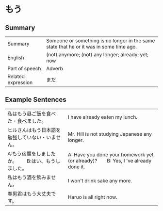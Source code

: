 # もう

## Summary

<table><tr>   <td>Summary</td>   <td>Someone or something is no longer in the same state that he or it was in some time ago.</td></tr><tr>   <td>English</td>   <td>(not) anymore; (not) any longer; already; yet; now</td></tr><tr>   <td>Part of speech</td>   <td>Adverb</td></tr><tr>   <td>Related expression</td>   <td>まだ</td></tr></table>

## Example Sentences

<table><tr>   <td>私はもう昼ご飯を食べた・食べました。</td>   <td>I have already eaten my lunch.</td></tr><tr>   <td>ヒルさんはもう日本語を勉強していない・いません。</td>   <td>Mr. Hill is not studying Japanese any longer.</td></tr><tr>   <td>A:もう宿題をしましたか。  B:はい、もうしました。</td>   <td>A: Have you done your homework yet (or already)?&emsp;&emsp;B: Yes, I 've already done it.</td></tr><tr>   <td>私はもう酒を飲みません。</td>   <td>I won't drink sake any more.</td></tr><tr>   <td>春男君はもう大丈夫です。</td>   <td>Haruo is all right now.</td></tr></table>

